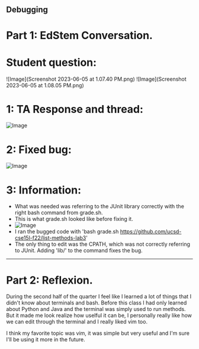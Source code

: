 ## Debugging 

# Part 1: EdStem Conversation.

# Student question: 
![Image](Screenshot 2023-06-05 at 1.07.40 PM.png)
![Image](Screenshot 2023-06-05 at 1.08.05 PM.png)

# 1: TA Response and thread: 
![Image]()

# 2: Fixed bug:
![Image]()

# 3: Information:
* What was needed was referring to the JUnit library correctly with the right bash command from grade.sh.
* This is what grade.sh looked like before fixing it.
* ![Image]()
* I ran the bugged code with 'bash grade.sh https://github.com/ucsd-cse15l-f22/list-methods-lab3'
* The only thing to edit was the CPATH, which was not correctly referring to JUnit. Adding 'lib/' to the command fixes the bug.
---

# Part 2: Reflexion.
During the second half of the quarter I feel like I learned a lot of things that I didn't know about terminals and bash. Before this class I had only learned about Python and Java and the terminal was simply used to run methods. But it made me look realize how uselful it can be, I personally really like how we can edit through the terminal and I really liked vim too.

I think my favorite topic was vim, it was simple but very useful and I'm sure I'll be using it more in the future.
